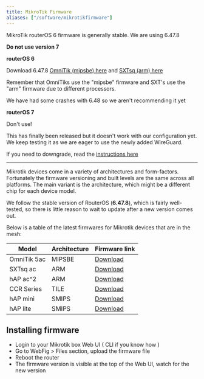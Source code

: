 ```yaml
---
title: MikroTik Firmware
aliases: ["/software/mikrotikfirmware"]
---
```


MikroTik routerOS 6 firmware is generally stable. We are using 6.47.8  

**Do not use version 7**

**routerOS 6**

Download 6.47.8 [OmniTik (mipsbe) here](https://download.mikrotik.com/routeros/6.47.8/routeros-mipsbe-6.47.8.npk) and [SXTsq (arm) here](https://download.mikrotik.com/routeros/6.47.8/routeros-arm-6.47.8.npk)

Remember that OmniTiks use the "mipsbe" firmware and SXT's use the "arm" firmware due to different processors.

We have had some crashes with 6.48 so we aren't recommending it yet


**routerOS 7**

Don't use!

This has finally been released but it doesn't work with our configuration yet. We keep testing it as we are eager to use the newly added WireGuard.

If you need to downgrade, read the [instructions here](../../hardware/mikrotikomnitik5ac/)

---

Mikrotik devices come in a variety of architectures and form-factors. Fortunately the firmware versioning and built levels are the same across all platforms. The main variant is the architecture, which might be a different chip for each device model.  

We follow the stable version of RouterOS (__6.47.8__), which is fairly well-tested, so there is little reason to wait to update after a new version comes out.

Below is a table of the latest firmwares for Mikrotik devices that are in the mesh:

|Model|Architecture|Firmware link|
|---|---|---|
| OmniTik 5ac | MIPSBE | [Download](https://download.mikrotik.com/routeros/6.47.8/routeros-mipsbe-6.47.8.npk) |
| SXTsq ac | ARM | [Download](https://download.mikrotik.com/routeros/6.47.8/routeros-arm-6.47.8.npk) |
| hAP ac^2 | ARM | [Download](https://download.mikrotik.com/routeros/6.47.8/routeros-arm-6.47.8.npk) |
| CCR Series | TILE | [Download](https://download.mikrotik.com/routeros/6.47.8/routeros-tile-6.47.8.npk) |
| hAP mini | SMIPS | [Download](https://download.mikrotik.com/routeros/6.47.8/routeros-smips-6.47.8.npk) |
| hAP lite | SMIPS | [Download](https://download.mikrotik.com/routeros/6.47.8/routeros-smips-6.47.8.npk) |

## Installing firmware
*   Login to your Mikrotik box Web UI ( CLI if you know how )
*   Go to WebFig > Files section, upload the firmware file
*   Reboot the router
*   The firmware version is visible at the top of the Web UI, watch for the new version
